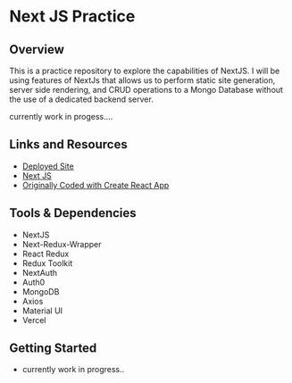 # Next JS Practice

## Overview

This is a practice repository to explore the capabilities of NextJS. I will be using features of NextJs that allows us to perform static site generation, server side rendering, and CRUD operations to a Mongo Database without the use of a dedicated backend server.

currently work in progess....

## Links and Resources

- [Deployed Site](https://nextjs-practice-virtual-store.vercel.app/)
- [Next JS](https://nextjs.org/docs/getting-started)
- [Originally Coded with Create React App](https://github.com/davee-401-advanced-javascript/react-redux-virtual-store)

## Tools & Dependencies

- NextJS
- Next-Redux-Wrapper
- React Redux
- Redux Toolkit
- NextAuth
- Auth0
- MongoDB
- Axios
- Material UI
- Vercel

## Getting Started

- currently work in progress..
